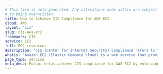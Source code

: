 ```yaml
---
# This file is auto-generated. Any alterations made within are subject
# to being overwritten.
title: How to Achieve CIS Compliance for AWS EC2
cloud: AWS
layout: "cis"
slug: cis-aws-ec2
framework: CIS
service: EC2
full: EC2 resources
description: "CIS (Center for Internet Security) Compliance refers to the adherence to security best practices outlined by the CIS, a nonprofit organization that develops globally recognized security standards. These best practices are known as CIS Controls and CIS Benchmarks, which provide guidelines for securing various technologies and systems, including operating systems, cloud services, network devices, and software."
whatis: "Amazon EC2 (Elastic Compute Cloud) is a web service that provides scalable computing capacity in the cloud, allowing users to run virtual servers on-demand. It offers server instances, storage, and networking options to tailor the infrastructure to specific application needs."
page_type: service
meta_desc: Pulumi helps achieve CIS compliance for AWS EC2 by enforcing security, cost, and compliance requirements. Speak with an expert to get started.
---
```


